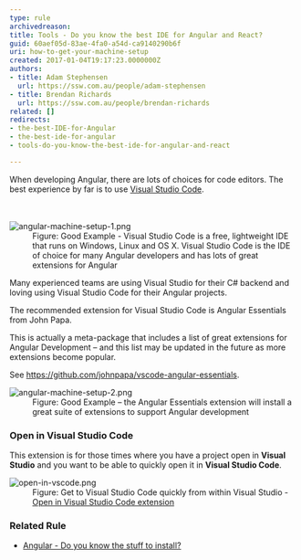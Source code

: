 ```yaml
---
type: rule
archivedreason: 
title: Tools - Do you know the best IDE for Angular and React?
guid: 60aef05d-83ae-4fa0-a54d-ca9140290b6f
uri: how-to-get-your-machine-setup
created: 2017-01-04T19:17:23.0000000Z
authors:
- title: Adam Stephensen
  url: https://ssw.com.au/people/adam-stephensen
- title: Brendan Richards
  url: https://ssw.com.au/people/brendan-richards
related: []
redirects:
- the-best-IDE-for-Angular
- the-best-ide-for-angular
- tools-do-you-know-the-best-ide-for-angular-and-react

---
```



​When developing Angular, there are lots of choices for code editors.&#160;The best experience by far is to use <a href="https&#58;//visualstudio.microsoft.com/downloads/">Visual Studio Code</a>.&#160; &#160;<br>
<br><excerpt class='endintro'></excerpt><br>
<dl class="goodImage"><dt> <img alt="angular-machine-setup-1.png" src="/PublishingImages/angular-machine-setup-1.png" /> </dt><dd>Figure&#58; Good Example - Visual Studio Code is a free, lightweight IDE that runs on Windows, Linux and OS X. Visual Studio Code is the IDE of choice for many Angular developers and has lots of great extensions for Angular<br></dd></dl><p>Many experienced teams are using Visual Studio for their C# backend and loving using Visual Studio Code for their Angular projects.</p><p>The recommended extension for Visual Studio Code is Angular Essentials from John Papa.</p><p>This is actually a meta-package that includes a list of great extensions for Angular Development – and this list may be updated in the future as more extensions become popular.</p><p>See <a href="https&#58;//github.com/johnpapa/vscode-angular-essentials">https&#58;//github.com/johnpapa/vscode-angular-essentials</a>.<br></p><dl class="goodImage"><dt> <img alt="angular-machine-setup-2.png" src="/PublishingImages/angular-machine-setup-2.png" /> </dt><dd>Figure&#58; Good Example – the Angular Essentials extension will install a great suite of extensions to support Angular development</dd></dl><h3>​Open in Visual Studio Code</h3><p class="ssw15-rteElement-P">This extension is for those times where you have a project open in <b>Visual Studio</b> and you want to be able to quickly open it in <b>Visual Studio Code</b>.<span style="color&#58;#cc4141;font-family&#58;&quot;segoe ui&quot;, &quot;trebuchet ms&quot;, tahoma, arial, verdana, sans-serif;font-size&#58;18px;"> </span></p><dl class="image"><dt><img src="/PublishingImages/open-in-vscode.png" alt="open-in-vscode.png" /></dt><dd>Figure&#58; Get to Visual Studio Code quickly from within Visual Studio - <a href="https&#58;//marketplace.visualstudio.com/items?itemName=MadsKristensen.OpeninVisualStudioCode">Open in Visual Studio Code&#160;extension</a> <br></dd></dl> 
<h3>Related Rule</h3><ul><li> 
      <a href="/_layouts/15/FIXUPREDIRECT.ASPX?WebId=3dfc0e07-e23a-4cbb-aac2-e778b71166a2&amp;TermSetId=07da3ddf-0924-4cd2-a6d4-a4809ae20160&amp;TermId=70ea24bf-1897-477c-afbb-5279eba0f9fa">Angular - Do you know the stuff to install?</a></li></ul>


